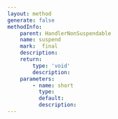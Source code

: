 ```yaml
---
layout: method
generate: false
methodInfo:
    parent: HandlerNonSuspendable
    name: suspend
    mark:  final 
    description: 
    return:
        type: 'void'
        description: 
    parameters:
        - name: short
          type: 
          default: 
          description: 
---
```

